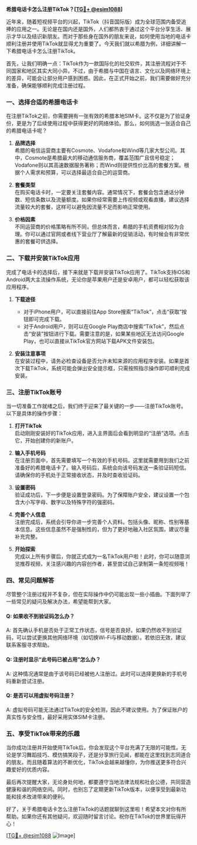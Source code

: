 **希腊电话卡怎么注册TikTok？[[TG💪+ @esim1088](https://t.me/s/esim1088)]**

近年来，随着短视频平台的兴起，TikTok（抖音国际版）成为全球范围内备受追捧的应用之一。无论是在国内还是国外，人们都热衷于通过这个平台分享生活、展示才华以及结识新朋友。而对于那些身在国外的朋友来说，如何使用当地的电话卡顺利注册并使用TikTok就显得尤为重要了。今天我们就以希腊为例，详细讲解一下希腊电话卡怎么注册TikTok。

首先，让我们明确一点：TikTok作为一款国际化的社交软件，其注册流程对于不同国家和地区其实大同小异。不过，由于希腊与中国在语言、文化以及网络环境上的差异，可能会让部分用户感到困惑。因此，在正式开始之前，我们需要做好充分准备，确保能够顺利完成注册过程。

### 一、选择合适的希腊电话卡

在注册TikTok之前，你需要拥有一张有效的希腊本地SIM卡。这不仅是为了验证身份，更是为了后续使用过程中获得更好的网络体验。那么，如何挑选一张适合自己的希腊电话卡呢？

1. **品牌选择**  
   希腊的电信运营商主要有Cosmote、Vodafone和Wind等几家大型公司。其中，Cosmote是希腊最大的移动通信服务商，覆盖范围广且信号稳定；Vodafone则以其高速数据服务著称；而Wind则提供性价比高的套餐方案。根据个人需求和预算，可以选择最适合自己的运营商。

2. **套餐类型**  
   在购买电话卡时，一定要关注套餐内容。通常情况下，套餐会包含通话分钟数、短信条数以及流量额度。如果你经常需要上传视频或观看直播，建议选择流量较大的套餐，这样可以避免因流量不足而影响正常使用。

3. **价格因素**  
   不同运营商的价格策略有所不同，但总体而言，希腊的手机资费相对较为合理。你可以通过官网或者线下营业厅了解最新的促销活动，有时候会有非常优惠的套餐可供选择。

### 二、下载并安装TikTok应用

完成了电话卡的选择后，接下来就是下载并安装TikTok应用了。TikTok支持iOS和Android两大主流操作系统，无论你是苹果用户还是安卓用户，都可以轻松获取该应用程序。

1. **下载途径**  
   - 对于iPhone用户，可以直接前往App Store搜索“TikTok”，点击“获取”按钮即可完成下载。
   - 对于Android用户，则可以在Google Play商店中搜索“TikTok”，然后点击“安装”按钮进行下载。需要注意的是，如果某些地区无法访问Google Play，也可以直接从TikTok官方网站下载APK文件安装包。

2. **安装注意事项**  
   在安装过程中，请务必检查设备是否允许未知来源的应用程序安装。如果是首次下载TikTok，系统可能会弹出安全提示框，只需按照指示操作即可顺利完成安装。

### 三、注册TikTok账号

当一切准备工作就绪之后，我们终于迎来了最关键的一步——注册TikTok账号。以下是具体的操作步骤：

1. **打开TikTok**  
   启动刚刚安装好的TikTok应用，进入主界面后会看到明显的“注册”选项。点击它，开始创建你的新账户。

2. **输入手机号码**  
   在注册页面中，首先需要填写一个有效的手机号码。这里就需要用到我们之前准备好的希腊电话卡了。输入号码后，系统会向该号码发送一条验证码短信。请确保你的手机处于正常接收状态，并及时查收验证码。

3. **设置密码**  
   验证成功后，下一步便是设置登录密码。为了保障账户安全，建议设置一个包含大小写字母、数字以及特殊字符的强密码。

4. **完善个人信息**  
   注册完成后，系统会引导你进一步完善个人资料。包括头像、昵称、性别等基本信息。这些信息虽然不是强制性的，但为了更好地融入社区氛围，建议尽量补充完整。

5. **开始探索**  
   完成以上所有步骤后，你就正式成为一名TikTok用户啦！此时，你可以随意浏览推荐视频，关注感兴趣的内容创作者，甚至尝试自己录制第一条短视频哦！

### 四、常见问题解答

尽管整个注册过程并不复杂，但在实际操作中仍可能出现一些小插曲。下面列举了一些常见的疑问及解决办法，希望能帮到大家。

#### Q: 如果收不到验证码怎么办？
A: 首先确认手机是否处于正常工作状态，信号是否良好。如果仍然收不到验证码，可以尝试更换其他网络环境（如切换Wi-Fi与移动数据）。若依旧无效，建议联系客服寻求帮助。

#### Q: 注册时显示“此号码已被占用”怎么办？
A: 这种情况通常是由于该号码已经被他人注册过。此时可以选择更换新的手机号码重新尝试注册。

#### Q: 是否可以用虚拟号码注册？
A: 虚拟号码可能无法通过TikTok的安全检测，因此不建议使用。为了保证账户的真实性与安全性，最好采用实体SIM卡注册。

### 五、享受TikTok带来的乐趣

当你成功注册并开始使用TikTok后，你会发现这个平台充满了无限的可能性。无论是学习舞蹈技巧、模仿搞笑段子，还是分享旅行见闻，都能在这里找到志同道合的朋友。而且随着算法的不断优化，TikTok会越来越懂你，为你推送更多符合兴趣爱好的优质内容。

最后再次提醒大家，无论身处何地，都要遵守当地法律法规和社会公德，共同营造健康和谐的网络空间。同时，也别忘了定期更新TikTok版本，以便享受到最新功能和技术改进带来的便利。

好了，关于希腊电话卡怎么注册TikTok的话题就聊到这里啦！希望本文对你有所帮助。如果你还有其他疑问，欢迎随时留言讨论。祝你在TikTok的世界里玩得开心！

[[TG💪+ @esim1088](https://t.me/s/esim1088) ![Image](https://i.postimg.cc/4NQfJmqS/Snipaste-2025-05-13-00-14-12.png)]